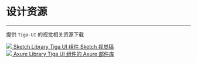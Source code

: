 # 设计资源

---

提供 `Tiga-UI` 的视觉相关资源下载

<div class="at-resource">
  <div class="at-resource__item">
    <a href="https://storage.360buyimg.com/taro-resource/taro-ui/TaroUI.sketch.zip" class="flex flex-middle">
      <span class="at-resource__logo">
        <img src="https://storage.360buyimg.com/mtd/home/sketch1565263021806.png" />
      </span>
      <span class="at-resource__info">
        <span class="at-resource__info-title">Sketch Library</span>
        <span class="at-resource__info-desc">Tiga UI 组件 Sketch 视觉稿</span>
      </span>
    </a>
  </div>

  <div class="at-resource__item">
    <a href="http://storage.360buyimg.com/mtd/home/taroui-rplib1565263474229.zip" class="flex flex-middle">
      <span class="at-resource__logo">
        <img src="https://storage.360buyimg.com/mtd/home/axure31565263422240.png" />
      </span>
      <span class="at-resource__info">
        <span class="at-resource__info-title">Axure Library</span>
        <span class="at-resource__info-desc">Tiga UI 组件的 Axure 部件库</span>
      </span>
    </a>
  </div>
</div>
